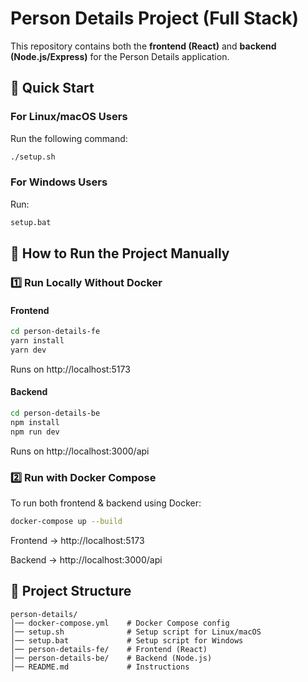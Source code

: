 # Person Details Project (Full Stack)

This repository contains both the **frontend (React)** and **backend (Node.js/Express)** for the Person Details application.

## 🚀 Quick Start

### **For Linux/macOS Users**
Run the following command:
```sh
./setup.sh
```

### **For Windows Users**
Run:
```bat
setup.bat
```

## 🚀 How to Run the Project Manually

### **1️⃣ Run Locally Without Docker**
#### **Frontend**
```sh
cd person-details-fe
yarn install
yarn dev
```

Runs on http://localhost:5173

#### **Backend**
```sh
cd person-details-be
npm install
npm run dev
```

Runs on http://localhost:3000/api

### **2️⃣ Run with Docker Compose**
To run both frontend & backend using Docker:

```sh
docker-compose up --build
```

Frontend → http://localhost:5173

Backend → http://localhost:3000/api

## 📂 Project Structure
```
person-details/
│── docker-compose.yml    # Docker Compose config
│── setup.sh              # Setup script for Linux/macOS
│── setup.bat             # Setup script for Windows
│── person-details-fe/    # Frontend (React)
│── person-details-be/    # Backend (Node.js)
│── README.md             # Instructions
```
